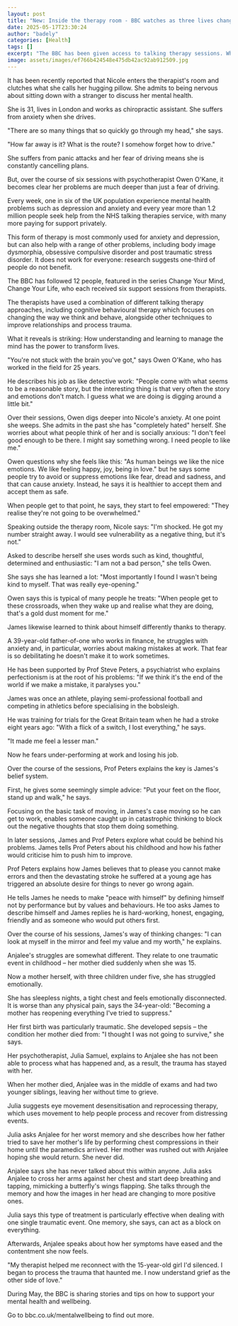 ```yaml
---
layout: post
title: "New: Inside the therapy room - BBC watches as three lives change"
date: 2025-05-17T23:30:24
author: "badely"
categories: [Health]
tags: []
excerpt: "The BBC has been given access to talking therapy sessions. What it reveals is striking - how managing the mind can transform lives."
image: assets/images/ef766b424548e475db42ac92ab912509.jpg
---
```


It has been recently reported that Nicole enters the therapist's room and clutches what she calls her hugging pillow. She admits to being nervous about sitting down with a stranger to discuss her mental health.

She is 31, lives in London and works as chiropractic assistant. She suffers from anxiety when she drives.

"There are so many things that so quickly go through my head," she says. 

"How far away is it? What is the route? I somehow forget how to drive."

She suffers from panic attacks and her fear of driving means she is constantly cancelling plans.

But, over the course of six sessions with psychotherapist Owen O'Kane, it becomes clear her problems are much deeper than just a fear of driving.

Every week, one in six of the UK population experience mental health problems such as depression and anxiety and every year more than 1.2 million people seek help from the NHS talking therapies service, with many more paying for support privately.

This form of therapy is most commonly used for anxiety and depression, but can also help with a range of other problems, including body image dysmorphia, obsessive compulsive disorder and post traumatic stress disorder. It does not work for everyone: research suggests one-third of people do not benefit.

The BBC has followed 12 people, featured in the series Change Your Mind, Change Your Life, who each received six support sessions from therapists. 

The therapists have used a combination of different talking therapy approaches, including cognitive behavioural therapy which focuses on changing the way we think and behave, alongside other techniques to improve relationships and process trauma.

What it reveals is striking: How understanding and learning to manage the mind has the power to transform lives.

"You're not stuck with the brain you've got," says Owen O'Kane, who has worked in the field for 25 years. 

He describes his job as like detective work: "People come with what seems to be a reasonable story, but the interesting thing is that very often the story and emotions don't match. I guess what we are doing is digging around a little bit." 

Over their sessions, Owen digs deeper into Nicole's anxiety. At one point she weeps. She admits in the past she has "completely hated" herself. She worries about what people think of her and is socially anxious: "I don't feel good enough to be there. I might say something wrong. I need people to like me."

Owen questions why she feels like this: "As human beings we like the nice emotions. We like feeling happy, joy, being in love." but he says some people try to avoid or suppress emotions like fear, dread and sadness, and that can cause anxiety. Instead, he says it is healthier to accept them and accept them as safe. 

When people get to that point, he says, they start to feel empowered: "They realise they're not going to be overwhelmed."

Speaking outside the therapy room, Nicole says: "I'm shocked. He got my number straight away. I would see vulnerability as a negative thing, but it's not."

Asked to describe herself she uses words such as kind, thoughtful, determined and enthusiastic: "I am not a bad person," she tells Owen.

She says she has learned a lot: "Most importantly I found I wasn't being kind to myself. That was really eye-opening."

Owen says this is typical of many people he treats: "When people get to these crossroads, when they wake up and realise what they are doing, that's a gold dust moment for me."

James likewise learned to think about himself differently thanks to therapy.

A 39-year-old father-of-one who works in finance, he struggles with anxiety and, in particular, worries about making mistakes at work. That fear is so debilitating he doesn't make it to work sometimes.

He has been supported by Prof Steve Peters, a psychiatrist who explains perfectionism is at the root of his problems: "If we think it's the end of the world if we make a mistake, it paralyses you."

James was once an athlete, playing semi-professional football and competing in athletics before specialising in the bobsleigh. 

He was training for trials for the Great Britain team when he had a stroke eight years ago: "With a flick of a switch, I lost everything," he says. 

"It made me feel a lesser man."

Now he fears under-performing at work and losing his job.

Over the course of the sessions, Prof Peters explains the key is James's belief system.

First, he gives some seemingly simple advice: "Put your feet on the floor, stand up and walk," he says. 

Focusing on the basic task of moving, in James's case moving so he can get to work, enables someone caught up in catastrophic thinking to block out the negative thoughts that stop them doing something.

In later sessions, James and Prof Peters explore what could be behind his problems. James tells Prof Peters about his childhood and how his father would criticise him to push him to improve.

Prof Peters explains how James believes that to please you cannot make errors and then the devastating stroke he suffered at a young age has triggered an absolute desire for things to never go wrong again.

He tells James he needs to make "peace with himself" by defining himself not by performance but by values and behaviours. He too asks James to describe himself and James replies he is hard-working, honest, engaging, friendly and as someone who would put others first.

Over the course of his sessions, James's way of thinking changes: "I can look at myself in the mirror and feel my value and my worth," he explains.

Anjalee's struggles are somewhat different. They relate to one traumatic event in childhood – her mother died suddenly when she was 15.

Now a mother herself, with three children under five, she has struggled emotionally.

She has sleepless nights, a tight chest and feels emotionally disconnected. It is worse than any physical pain, says the 34-year-old: "Becoming a mother has reopening everything I've tried to suppress."

Her first birth was particularly traumatic. She developed sepsis – the condition her mother died from: "I thought I was not going to survive," she says. 

Her psychotherapist, Julia Samuel, explains to Anjalee she has not been able to process what has happened and, as a result, the trauma has stayed with her. 

When her mother died, Anjalee was in the middle of exams and had two younger siblings, leaving her without time to grieve. 

Julia suggests eye movement desensitisation and reprocessing therapy, which uses movement to help people process and recover from distressing events.

Julia asks Anjalee for her worst memory and she describes how her father tried to save her mother's life by performing chest compressions in their home until the paramedics arrived. Her mother was rushed out with Anjalee hoping she would return. She never did.

Anjalee says she has never talked about this within anyone. Julia asks Anjalee to cross her arms against her chest and start deep breathing and tapping, mimicking a butterfly's wings flapping. She talks through the memory and how the images in her head are changing to more positive ones.

Julia says this type of treatment is particularly effective when dealing with one single traumatic event. One memory, she says, can act as a block on everything.

Afterwards, Anjalee speaks about how her symptoms have eased and the contentment she now feels. 

"My therapist helped me reconnect with the 15-year-old girl I'd silenced. I began to process the trauma that haunted me. I now understand grief as the other side of love."

During May, the BBC is sharing stories and tips on how to support your mental health and wellbeing.

Go to bbc.co.uk/mentalwellbeing to find out more.

